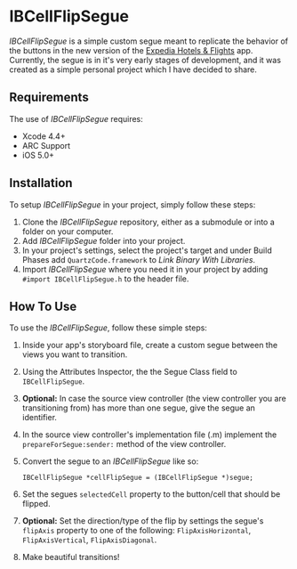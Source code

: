IBCellFlipSegue
===============

*IBCellFlipSegue* is a simple custom segue meant to replicate the behavior of the buttons in the new version of the [Expedia Hotels & Flights](https://itunes.apple.com/us/app/expedia-hotels-flights/id427916203?mt=8) app. Currently, the segue is in it's very early stages of development, and it was created as a simple personal project which I have decided to share.

Requirements
---------------

The use of *IBCellFlipSegue* requires:

*  Xcode 4.4+
*  ARC Support
*  iOS 5.0+

Installation
---------------

To setup *IBCellFlipSegue* in your project, simply follow these steps:

1.  Clone the *IBCellFlipSegue* repository, either as a submodule or into a folder on your computer.
2.  Add *IBCellFlipSegue* folder into your project.
3.  In your project's settings, select the project's target and under Build Phases add `QuartzCode.framework` to *Link Binary With Libraries*.
4.  Import *IBCellFlipSegue* where you need it in your project by adding `#import IBCellFlipSegue.h` to the header file.

How To Use
---------------

To use the *IBCellFlipSegue*, follow these simple steps:

1.  Inside your app's storyboard file, create a custom segue between the views you want to transition.
2.  Using the Attributes Inspector, the the Segue Class field to `IBCellFlipSegue`.
3.  **Optional:** In case the source view controller (the view controller you are transitioning from) has more than one segue, give the segue an identifier.
4.  In the source view controller's implementation file (.m) implement the `prepareForSegue:sender:` method of the view controller.
5.  Convert the segue to an *IBCellFlipSegue* like so:

        IBCellFlipSegue *cellFlipSegue = (IBCellFlipSegue *)segue;

6.  Set the segues `selectedCell` property to the button/cell that should be flipped.
7.  **Optional:** Set the direction/type of the flip by settings the segue's `flipAxis` property to one of the following: `FlipAxisHorizontal`, `FlipAxisVertical`, `FlipAxisDiagonal`.
8.  Make beautiful transitions!
